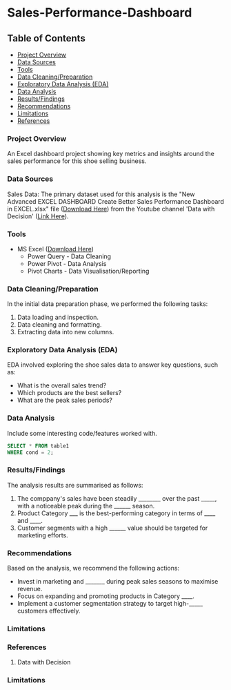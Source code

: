 # Sales-Performance-Dashboard

## Table of Contents

- [Project Overview](#project-overview)
- [Data Sources](#data-sources)
- [Tools](#tools)
- [Data Cleaning/Preparation](#Data-Cleaning/Preparation)
- [Exploratory Data Analysis (EDA)](#Exploratory-Data-Analysis-(EDA))
- [Data Analysis](#Data-Analysis)
- [Results/Findings](#Results/Findings)
- [Recommendations](#Recommendations)
- [Limitations](#Limitations)
- [References](#References)


### Project Overview
An Excel dashboard project showing key metrics and insights around the sales performance for this shoe selling business.

### Data Sources
Sales Data: The primary dataset used for this analysis is the "New Advanced EXCEL DASHBOARD  Create Better Sales Performance Dashboard in EXCEL.xlsx" file ([Download Here](https://drive.google.com/file/d/1T8r-OPm5QjbWIUHdFLxerdOw925h5v_f/view)) from the Youtube channel 'Data with Decision' ([Link Here](https://www.youtube.com/@datalab365)).


### Tools
- MS Excel ([Download Here](https://microsoft.com))
    - Power Query - Data Cleaning
    - Power Pivot - Data Analysis
    - Pivot Charts - Data Visualisation/Reporting


### Data Cleaning/Preparation
In the initial data preparation phase, we performed the following tasks:
1. Data loading and inspection.
2. Data cleaning and formatting.
3. Extracting data into new columns.


### Exploratory Data Analysis (EDA)
EDA involved exploring the shoe sales data to answer key questions, such as:
- What is the overall sales trend?
- Which products are the best sellers?
- What are the peak sales periods?


### Data Analysis
Include some interesting code/features worked with.

```sql
SELECT * FROM table1
WHERE cond = 2;
```

### Results/Findings
The analysis results are summarised as follows:
1. The comppany's sales have been steadily ________ over the past _____, with a noticeable peak during the ______ season.
2. Product Category ___ is the best-performing category in terms of ____ and ____.
3. Customer segments with a high ______ value should be targeted for marketing efforts.

### Recommendations
Based on the analysis, we recommend the following actions:
- Invest in marketing and _______ during peak sales seasons to maximise revenue.
- Focus on expanding and promoting products in Category ____.
- Implement a customer segmentation strategy to target high-_____ customers effectively.

### Limitations



### References
1. Data with Decision
### Limitations



